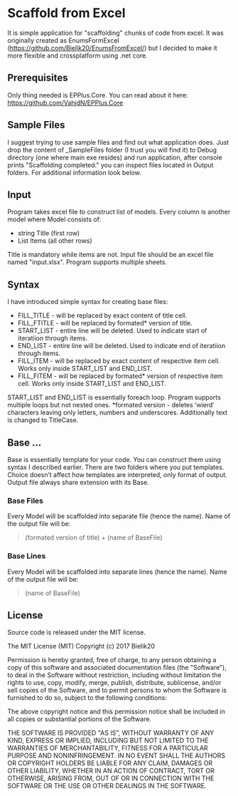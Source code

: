 # Scaffold from Excel
It is simple application for "scaffolding" chunks of code from excel. It was originally created as EnumsFormExcel (https://github.com/Bielik20/EnumsFromExcel/) but I decided to make it more flexible and crossplatform using .net core.

## Prerequisites
Only thing needed is EPPlus.Core. You can read about it here:
https://github.com/VahidN/EPPlus.Core

## Sample Files
I suggest trying to use sample files and find out what application does. Just drop the content of _SampleFiles folder (I trust you will find it) to Debug directory (one where main exe resides) and run application, after console prints "Scaffolding completed." you can inspect files located in Output folders. For additional information look below.

## Input
Program takes excel file to construct list of models. Every column is another model where Model consists of:
- string Title (first row)
- List<string> Items (all other rows)

Title is mandatory while items are not. Input file should be an excel file named "input.xlsx". Program supports multiple sheets.

## Syntax
I have introduced simple syntax for creating base files:
- FILL_TITLE - will be replaced by exact content of title cell.
- FILL_FTITLE - will be replaced by formated* version of title.
- START_LIST - entire line will be deleted. Used to indicate start of iteratiion through items.
- END_LIST - entire line will be deleted. Used to indicate end of iteratiion through items.
- FILL_ITEM - will be replaced by exact content of respective item cell. Works only inside START_LIST and END_LIST.
- FILL_FITEM - will be replaced by formated* version of respective item cell. Works only inside START_LIST and END_LIST.

START_LIST and END_LIST is essentially foreach loop. Program supports multiple loops but not nested ones.
*formated version - deletes ‘wierd’ characters leaving only letters, numbers and underscores. Additionally text is changed to TitleCase.

## Base ...
Base is essentially template for your code. You can construct them using syntax I described earlier. There are two folders where you put templates. Choice doesn’t affect how templates are interpreted, only format of output. Output file always share extension with its Base.

### Base Files
Every Model will be scaffolded into separate file (hence the name). Name of the output file will be:
> (formated version of title) + (name of BaseFile)

### Base Lines
Every Model will be scaffolded into separate lines (hence the name). Name of the output file will be:
> (name of BaseFile)

## License
Source code is released under the MIT license.

The MIT License (MIT)
Copyright (c) 2017 Bielik20

Permission is hereby granted, free of charge, to any person obtaining a copy of this software and associated documentation files (the "Software"), to deal in the Software without restriction, including without limitation the rights to use, copy, modify, merge, publish, distribute, sublicense, and/or sell copies of the Software, and to permit persons to whom the Software is furnished to do so, subject to the following conditions:

The above copyright notice and this permission notice shall be included in all copies or substantial portions of the Software.

THE SOFTWARE IS PROVIDED "AS IS", WITHOUT WARRANTY OF ANY KIND, EXPRESS OR IMPLIED, INCLUDING BUT NOT LIMITED TO THE WARRANTIES OF MERCHANTABILITY, FITNESS FOR A PARTICULAR PURPOSE AND NONINFRINGEMENT. IN NO EVENT SHALL THE AUTHORS OR COPYRIGHT HOLDERS BE LIABLE FOR ANY CLAIM, DAMAGES OR OTHER LIABILITY, WHETHER IN AN ACTION OF CONTRACT, TORT OR OTHERWISE, ARISING FROM, OUT OF OR IN CONNECTION WITH THE SOFTWARE OR THE USE OR OTHER DEALINGS IN THE SOFTWARE.
